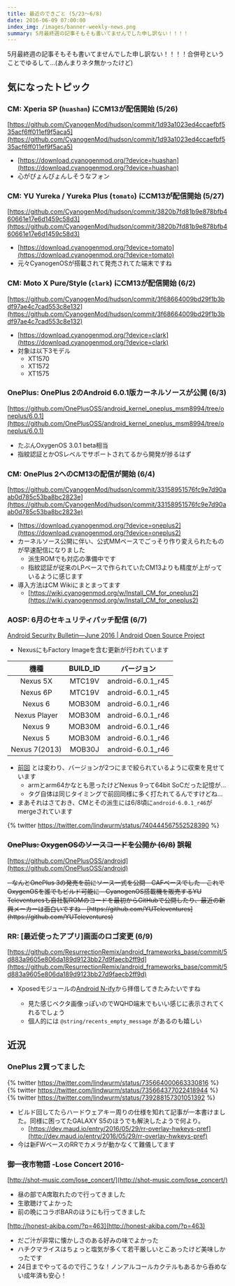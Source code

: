 ```yaml
---
title: 最近のできごと (5/23～6/8)
date: 2016-06-09 07:00:00
index_img: /images/banner-weekly-news.png
summary: 5月最終週の記事そもそも書いてませんでした申し訳ない！！！！
---
```


5月最終週の記事そもそも書いてませんでした申し訳ない！！！！合併号ということでゆるして…(あんまりネタ無かったけど)

<!--more-->

## 気になったトピック

### CM: Xperia SP (`huashan`) にCM13が配信開始 (5/26)

[https://github.com/CyanogenMod/hudson/commit/1d93a1023ed4ccaefbf535acf6ff011ef9f5aca5](https://github.com/CyanogenMod/hudson/commit/1d93a1023ed4ccaefbf535acf6ff011ef9f5aca5)

- [https://download.cyanogenmod.org/?device=huashan](https://download.cyanogenmod.org/?device=huashan)
- 心がぴょんぴょんしそうなフォン

### CM: YU Yureka / Yureka Plus (`tomato`) にCM13が配信開始 (5/27)

[https://github.com/CyanogenMod/hudson/commit/3820b7fd81b9e878bfb460661e17e6d1459c58d3](https://github.com/CyanogenMod/hudson/commit/3820b7fd81b9e878bfb460661e17e6d1459c58d3)

- [https://download.cyanogenmod.org/?device=tomato](https://download.cyanogenmod.org/?device=tomato)
- 元々CyanogenOSが搭載されて発売されてた端末ですね

### CM: Moto X Pure/Style (`clark`) にCM13が配信開始 (6/2)

[https://github.com/CyanogenMod/hudson/commit/3f68664009bd29f1b3bdf97ae4c7cad553c8e132](https://github.com/CyanogenMod/hudson/commit/3f68664009bd29f1b3bdf97ae4c7cad553c8e132)

- [https://download.cyanogenmod.org/?device=clark](https://download.cyanogenmod.org/?device=clark)
- 対象は以下3モデル
    - XT1570
    - XT1572
    - XT1575

### OnePlus: OnePlus 2のAndroid 6.0.1版カーネルソースが公開 (6/3)

[https://github.com/OnePlusOSS/android_kernel_oneplus_msm8994/tree/oneplus/6.0.1](https://github.com/OnePlusOSS/android_kernel_oneplus_msm8994/tree/oneplus/6.0.1)

- たぶんOxygenOS 3.0.1 beta相当
- 指紋認証とかOSレベルでサポートされてるから開発が捗るはず

### CM: OnePlus 2へのCM13の配信が開始 (6/4)

[https://github.com/CyanogenMod/hudson/commit/33158951576fc9e7d90aab0d785c53ba8bc2823e](https://github.com/CyanogenMod/hudson/commit/33158951576fc9e7d90aab0d785c53ba8bc2823e)

- [https://download.cyanogenmod.org/?device=oneplus2](https://download.cyanogenmod.org/?device=oneplus2)
- カーネルソース公開に伴い、公式MMベースでごっそり作り変えられたものが早速配信になりました
    - 派生ROMでも対応の準備中です
    - 指紋認証が従来のLPベースで作られていたCM13よりも精度が上がっているように感じます
- 導入方法はCM Wikiにまとまってます
    - [https://wiki.cyanogenmod.org/w/Install_CM_for_oneplus2](https://wiki.cyanogenmod.org/w/Install_CM_for_oneplus2)

### AOSP: 6月のセキュリティパッチ配信 (6/7)

[Android Security Bulletin&mdash;June 2016 | Android Open Source Project](http://source.android.com/security/bulletin/2016-06-01.html)

- NexusにもFactory Imageを含む更新が行われています

|機種|BUILD_ID|バージョン|
|:--:|:------:|:--------:|
|Nexus 5X|MTC19V|android-6.0.1_r45|
|Nexus 6P|MTC19V|android-6.0.1_r45|
|Nexus 6|MOB30M|android-6.0.1_r46|
|Nexus Player|MOB30M|android-6.0.1_r46|
|Nexus 9|MOB30M|android-6.0.1_r46|
|Nexus 5|MOB30M|android-6.0.1_r46|
|Nexus 7(2013)|MOB30J|android-6.0.1_r46|

- [前回](http://dev.maud.io/entry/2016/05/09/may-w1-news) とは変わり、バージョンが2つにまで絞られているように収束を見せています
    - armとarm64かなとも思ったけどNexus 9って64bit SoCだった記憶が…
    - タグ自体は同じタイミングで前回同様に多く打たれてるんですけどね…
- まあそれはさておき、CMとその派生には6/8頃に`android-6.0.1_r46`がmergeされています

{% twitter https://twitter.com/lindwurm/status/740444567552528390 %}

### ~~OnePlus: OxygenOSのソースコードを公開か (6/8)~~ **誤報**</span>

[https://github.com/OnePlusOSS/android](https://github.com/OnePlusOSS/android)

<s>
- なんとOnePlus 3の発売を前にソース一式を公開
- CAFベースでした
- これでOxygenOSを誰でもビルド可能に
- CyanogenOS搭載機を販売するYU Televenturesも自社製ROMのコードを最初からGitHubで公開したり、最近の新興メーカーは面白いですね
    - [https://github.com/YUTeleventures](https://github.com/YUTeleventures)
</s>

### RR: [最近使ったアプリ]画面のロゴ変更 (6/9)

[https://github.com/ResurrectionRemix/android_frameworks_base/commit/5d883a9605e806da189d9123bb27d9faecb2ff9d](https://github.com/ResurrectionRemix/android_frameworks_base/commit/5d883a9605e806da189d9123bb27d9faecb2ff9d)

- Xposedモジュールの[Android N-ify](http://forum.xda-developers.com/xposed/modules/xposed-android-n-ify-features-t3345091)から拝借してきたみたいですね

    - 見た感じベクタ画像っぽいのでWQHD端末でもいい感じに表示されてくれるでしょう
    - 個人的には `@string/recents_empty_message` があるのも嬉しい

## 近況

### OnePlus 2買ってました

{% twitter https://twitter.com/lindwurm/status/735664000663330816 %}
{% twitter https://twitter.com/lindwurm/status/735664377022418944 %}
{% twitter https://twitter.com/lindwurm/status/739288157301051392 %}

- ビルド回してたらハードウェアキー周りの仕様を知れて記事が一本書けました。同様に困ってたGALAXY S5のほうでも解決したようで何より。
    - [https://dev.maud.io/entry/2016/05/29/rr-overlay-hwkeys-pref](http://dev.maud.io/entry/2016/05/29/rr-overlay-hwkeys-pref)
- 今は新FWベースのRRでカメラが動かなくて難儀してます

### 御一夜市物語 -Lose Concert 2016-

[http://shot-music.com/lose_concert/](http://shot-music.com/lose_concert/)

- 昼の部でA席取れたので行ってきました
- 生歌聴けてよかった
- 前の晩にコラボBARのほうにも行ってきました

[http://honest-akiba.com/?p=463](http://honest-akiba.com/?p=463)

- だご汁が非常に懐かしさのある好みの味でよかった
- ハチクマライスはちょっと塩気が多くて若干厳しいとこあったけど美味しかったです
- 24日までやってるので行こうな！ノンアルコールカクテルもあるから呑めない成年済も安心！
